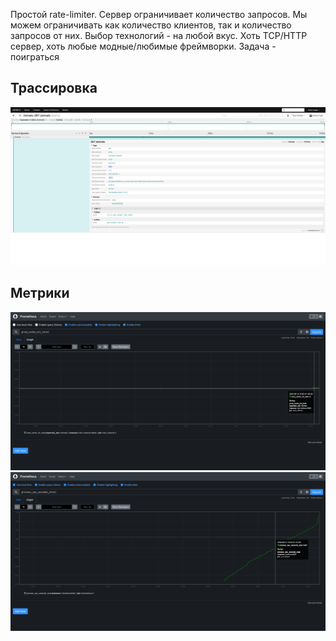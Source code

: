 Простой rate-limiter. Сервер ограничивает количество запросов. Мы можем ограничивать как количество клиентов, так и количество запросов от них.
Выбор технологий - на любой вкус. Хоть TCP/HTTP сервер, хоть любые модные/любимые фреймворки. Задача - поиграться

## Трассировка
![jaeger](./assets/jaeger.png)

## Метрики
![cache](./assets/cache_hit.png)
![cpu](./assets/process_cpu.png)